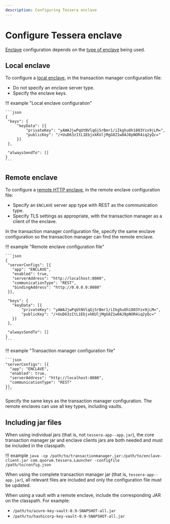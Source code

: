 ```yaml
---
description: Configuring Tessera enclave
---
```


# Configure Tessera enclave

[Enclave](../../Concepts/Enclave.md) configuration depends on the [type of enclave](../../Concepts/Enclave-types.md) being used.

## Local enclave

To configure a [local enclave](../../Concepts/Enclave-types.md#local), in the transaction manager
configuration file:

* Do not specify an enclave server type.
* Specify the enclave keys.

!!! example "Local enclave configuration"

    ```json
    {
     "keys": {
         "keyData": [{
             "privateKey": "yAWAJjwPqUtNVlqGjSrBmr1/iIkghuOh1803Yzx9jLM=",
             "publicKey": "/+UuD63zItL1EbjxkKUljMgG8Z1w0AJ8pNOR4iq2yQc="
         }]
     },

     "alwaysSendTo": []
    }
    ```

## Remote enclave

To configure a [remote HTTP enclave](../../Concepts/Enclave-types.md#http-enclave), in the remote enclave
configuration file:

* Specify an `ENCLAVE` server app type with REST as the communication type.
* Specify TLS settings as appropriate, with the transaction manager as a client of the enclave.

In the transaction manager configuration file, specify the same enclave configuration so the transaction
manager can find the remote enclave.

!!! example "Remote enclave configuration file"

    ```json
    {
     "serverConfigs": [{
       "app": "ENCLAVE",
       "enabled": true,
       "serverAddress": "http://localhost:8080",
       "communicationType": "REST",
       "bindingAddress": "http://0.0.0.0:8080"
     }],

     "keys": {
       "keyData": [{
           "privateKey": "yAWAJjwPqUtNVlqGjSrBmr1/iIkghuOh1803Yzx9jLM=",
           "publicKey": "/+UuD63zItL1EbjxkKUljMgG8Z1w0AJ8pNOR4iq2yQc="
       }]
     },

     "alwaysSendTo": []
    }
    ```

!!! example "Transaction manager configuration file"

    ```json
    "serverConfigs": [{
      "app": "ENCLAVE",
      "enabled": true,
      "serverAddress": "http://localhost:8080",
      "communicationType": "REST"
    }],
    ```

Specify the same keys as the transaction manager configuration. The remote enclaves can use all key types, including
vaults.

## Including jar files

When using individual jars (that is, not `tessera-app--app.jar`), the core transaction manager
jar and enclave clients jars are both needed and must be included in the classpath.

!!! example
    ```
    java -cp /path/to/transactionmanager.jar:/path/to/enclave-client.jar com.quorum.tessera.Launcher -configfile /path/to/config.json
    ```

When using the complete transaction manager jar (that is, `tessera-app--app.jar`), all relevant files
are included and only the configuration file must be updated.

When using a vault with a remote enclave, include the corresponding JAR on the classpath. For example:

* `/path/to/azure-key-vault-0.9-SNAPSHOT-all.jar`
* `/path/to/hashicorp-key-vault-0.9-SNAPSHOT-all.jar`
